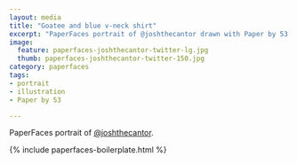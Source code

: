 ```yaml
---
layout: media
title: "Goatee and blue v-neck shirt"
excerpt: "PaperFaces portrait of @joshthecantor drawn with Paper by 53 on an iPad."
image: 
  feature: paperfaces-joshthecantor-twitter-lg.jpg
  thumb: paperfaces-joshthecantor-twitter-150.jpg
category: paperfaces
tags: 
- portrait
- illustration
- Paper by 53

---
```


PaperFaces portrait of [@joshthecantor](http://twitter.com/joshthecantor).

{% include paperfaces-boilerplate.html %}